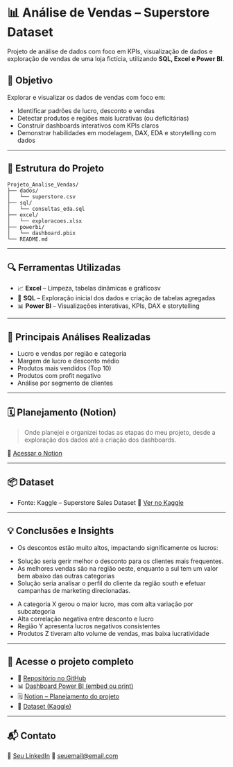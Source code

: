 # 📊 Análise de Vendas – Superstore Dataset

Projeto de análise de dados com foco em KPIs, visualização de dados e exploração de vendas de uma loja fictícia, utilizando **SQL, Excel e Power BI**.

## 🧠 Objetivo

Explorar e visualizar os dados de vendas com foco em:

* Identificar padrões de lucro, desconto e vendas
* Detectar produtos e regiões mais lucrativas (ou deficitárias)
* Construir dashboards interativos com KPIs claros
* Demonstrar habilidades em modelagem, DAX, EDA e storytelling com dados

---

## 📁 Estrutura do Projeto

```
Projeto_Analise_Vendas/
├── dados/
│   └── superstore.csv
├── sql/
│   └── consultas_eda.sql
├── excel/
│   └── exploracoes.xlsx
├── powerbi/
│   └── dashboard.pbix
└── README.md
```

---

## 🔍 Ferramentas Utilizadas

* 📈 **Excel** – Limpeza, tabelas dinâmicas e gráficosv
* 📀 **SQL** – Exploração inicial dos dados e criação de tabelas agregadas
* 📊 **Power BI** – Visualizações interativas, KPIs, DAX e storytelling

---

## 📌 Principais Análises Realizadas

* Lucro e vendas por região e categoria
* Margem de lucro e desconto médio
* Produtos mais vendidos (Top 10)
* Produtos com profit negativo
* Análise por segmento de clientes

---

## 🗓️ Planejamento (Notion)

> Onde planejei e organizei todas as etapas do meu projeto, desde a exploração dos dados até a criação dos dashboards.

🔗 [Acessar o Notion](#) 

---

## 📦 Dataset

* Fonte: Kaggle – Superstore Sales Dataset
  🔗 [Ver no Kaggle](#)

---

## 💡 Conclusões e Insights


* Os descontos estão muito altos, impactando significamente os lucros:
- Solução seria gerir melhor o desconto para os clientes mais frequentes.
- As melhores vendas são na região oeste, enquanto a sul tem um valor bem abaixo das outras categorias
- Solução seria analisar o perfil do cliente da região south e efetuar campanhas de marketing direcionadas. 
* A categoria X gerou o maior lucro, mas com alta variação por subcategoria
* Alta correlação negativa entre desconto e lucro
* Região Y apresenta lucros negativos consistentes
* Produtos Z tiveram alto volume de vendas, mas baixa lucratividade


---

## 🚀 Acesse o projeto completo

* 📁 [Repositório no GitHub](#)
* 📊 [Dashboard Power BI (embed ou print)](#)
* 🗒️ [Notion – Planejamento do projeto](#)
* 📂 [Dataset (Kaggle)](#)

---

## 📬 Contato

💼 [Seu LinkedIn](#)
📧 [seuemail@email.com](mailto:seuemail@email.com)

